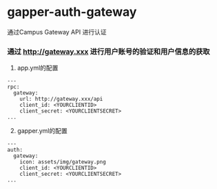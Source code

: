 gapper-auth-gateway
===================
通过Campus Gateway API 进行认证
### 通过 http://gateway.xxx 进行用户账号的验证和用户信息的获取

1. app.yml的配置
```
---
rpc:
  gateway:
    url: http://gateway.xxx/api
    client_id: <YOURCLIENTID>
    client_secret: <YOURCLIENTSECRET>
...
```

2. gapper.yml的配置
```
---
auth:
  gateway:
    icon: assets/img/gateway.png
    client_id: <YOURCLIENTID>
    client_secret: <YOURCLIENTSECRET>
...
```

